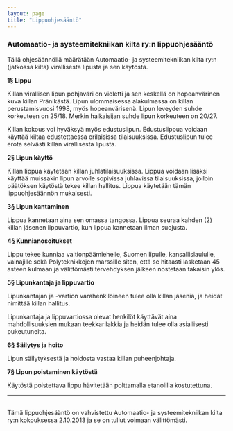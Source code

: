 ```yaml
---
layout: page
title: "Lippuohjesääntö"
---
```

### Automaatio- ja systeemitekniikan kilta ry:n lippuohjesääntö

Tällä ohjesäännöllä määrätään Automaatio- ja systeemitekniikan kilta ry:n (jatkossa kilta) virallisesta lipusta ja sen käytöstä.

**1§ Lippu**

Killan virallisen lipun pohjaväri on violetti ja sen keskellä on hopeanvärinen kuva killan Pränikästä. Lipun ulommaisessa alakulmassa on killan perustamisvuosi 1998, myös hopeanvärisenä. Lipun leveyden suhde korkeuteen on 25/18. Merkin halkaisijan suhde lipun korkeuteen on 20/27.

Killan kokous voi hyväksyä myös edustuslipun. Edustuslippua voidaan käyttää kiltaa edustettaessa erilaisissa tilaisuuksissa. Edustuslipun tulee erota selvästi killan virallisesta lipusta.

**2§ Lipun käyttö**

Killan lippua käytetään killan juhlatilaisuuksissa. Lippua voidaan lisäksi käyttää muissakin lipun arvolle sopivissa juhlavissa tilaisuuksissa, jolloin päätöksen käytöstä tekee killan hallitus. Lippua käytetään tämän lippuohjesäännön mukaisesti.

**3§ Lipun kantaminen**

Lippua kannetaan aina sen omassa tangossa. Lippua seuraa kahden (2) killan jäsenen lippuvartio, kun lippua kannetaan ilman suojusta.

**4§ Kunnianosoitukset**

Lippu tekee kunniaa valtionpäämiehelle, Suomen lipulle, kansallislaululle, vainajille sekä Polyteknikkojen marssille siten, että se hitaasti lasketaan 45 asteen kulmaan ja välittömästi tervehdyksen jälkeen nostetaan takaisin ylös.

**5§ Lipunkantaja ja lippuvartio**

Lipunkantajan ja -vartion varahenkilöineen tulee olla killan jäseniä, ja heidät nimittää killan hallitus.

Lipunkantaja ja lippuvartiossa olevat henkilöt käyttävät aina mahdollisuuksien mukaan teekkarilakkia ja heidän tulee olla asiallisesti pukeutuneita.

**6§ Säilytys ja hoito**

Lipun säilytyksestä ja hoidosta vastaa killan puheenjohtaja.

**7§ Lipun poistaminen käytöstä**

Käytöstä poistettava lippu hävitetään polttamalla etanolilla kostutettuna.

---
<br>
Tämä lippuohjesääntö on vahvistettu Automaatio- ja systeemitekniikan kilta ry:n kokouksessa 2.10.2013 ja se on tullut voimaan välittömästi.
